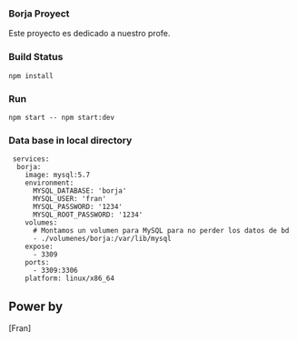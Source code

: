 ### Borja Proyect

Este proyecto es dedicado a nuestro profe. 


### Build Status

``` npm install ```

### Run 

``` npm start -- npm start:dev ```

### Data base in local directory

```
 services:
  borja:
    image: mysql:5.7
    environment:
      MYSQL_DATABASE: 'borja'
      MYSQL_USER: 'fran'
      MYSQL_PASSWORD: '1234'
      MYSQL_ROOT_PASSWORD: '1234'
    volumes:
      # Montamos un volumen para MySQL para no perder los datos de bd
      - ./volumenes/borja:/var/lib/mysql
    expose:
      - 3309
    ports:
      - 3309:3306
    platform: linux/x86_64
```


## Power by

[Fran]